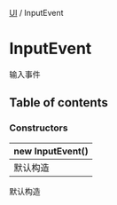 [UI](../groups/Core.UI.md) / InputEvent

# InputEvent <Badge type="tip" text="Class" /> <Score text="InputEvent" />

<span class="content-big">

输入事件

</span>

## Table of contents

### Constructors <Score text="Constructors" /> 
| **new InputEvent**()  |
| :-----|
| 默认构造|

默认构造
